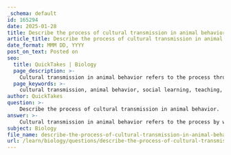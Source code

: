 ```yaml
---
_schema: default
id: 165294
date: 2025-01-28
title: Describe the process of cultural transmission in animal behavior.
article_title: Describe the process of cultural transmission in animal behavior.
date_format: MMM DD, YYYY
post_on_text: Posted on
seo:
  title: QuickTakes | Biology
  page_description: >-
    Cultural transmission in animal behavior refers to the process through which individuals learn from others through social learning and teaching, significantly influencing behavioral evolution and diversity within species.
  page_keywords: >-
    cultural transmission, animal behavior, social learning, teaching, Great Tit, behavior evolution, behavioral diversity, mechanisms of transmission, observational studies, empirical research
author: QuickTakes
question: >-
    Describe the process of cultural transmission in animal behavior.
answer: >-
    Cultural transmission in animal behavior refers to the process by which information, skills, or behaviors are passed from one individual to another, often through teaching or social learning. This process is crucial in social species, where individuals can learn from the experiences of others rather than relying solely on personal trial and error.\n\n### Key Aspects of Cultural Transmission:\n\n1. **Mechanisms of Transmission**:\n   - **Social Learning**: Animals observe and imitate the behaviors of others. This can include learning foraging techniques, predator avoidance strategies, or social interactions.\n   - **Teaching**: Some species exhibit behaviors that can be classified as teaching, where an experienced individual actively facilitates learning in a novice. This can involve demonstrating a behavior or providing guidance.\n\n2. **Examples in Nature**:\n   - The **Great Tit (Parus major)** is a notable example of cultural transmission. This small songbird has been observed to rapidly spread innovative behaviors, such as piercing milk bottle caps to access the cream inside. This behavior began in the UK in the early 20th century and spread through populations, demonstrating how cultural practices can evolve and disseminate within a species.\n\n3. **Implications for Behavior**:\n   - Cultural transmission allows for the rapid spread of beneficial behaviors within a population, which can enhance survival and reproductive success. It can also lead to the development of distinct cultural practices within different groups of the same species, contributing to behavioral diversity.\n\n4. **Relation to Other Foundations of Animal Behavior**:\n   - Cultural transmission is one of the three foundational pillars of animal behavior, alongside natural selection and individual learning. While natural selection shapes behaviors that enhance fitness, and individual learning allows for adaptation based on personal experiences, cultural transmission enables the sharing of knowledge across generations and among individuals, thus influencing the evolution of behaviors over time.\n\n5. **Research Approaches**:\n   - Empirical studies on cultural transmission often involve observational or experimental methods to collect data on how behaviors are learned and shared within groups. This can help researchers understand the dynamics of social learning and its impact on behavior.\n\nIn summary, cultural transmission is a vital process in animal behavior that facilitates the sharing of knowledge and skills among individuals, significantly influencing the evolution and diversity of behaviors in social species.
subject: Biology
file_name: describe-the-process-of-cultural-transmission-in-animal-behavior.md
url: /learn/biology/questions/describe-the-process-of-cultural-transmission-in-animal-behavior
---
```


&nbsp;